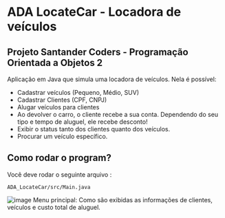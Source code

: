 # ADA LocateCar - Locadora de veículos
## Projeto Santander Coders - Programação Orientada a Objetos 2

Aplicação em Java que simula uma locadora de veículos. Nela é possível:
* Cadastrar veículos (Pequeno, Médio, SUV)
* Cadastrar Clientes (CPF, CNPJ)
* Alugar veículos para clientes
* Ao devolver o carro, o cliente recebe a sua conta. Dependendo do seu tipo e tempo de aluguel, ele recebe desconto!
* Exibir o status tanto dos clientes quanto dos veículos.
* Procurar um veículo específico.

## Como rodar o program?
Você deve rodar o seguinte arquivo :
```
ADA_LocateCar/src/Main.java
```
![image](https://github.com/ThiagoFigueiroRibeiro/ADA_LocateCar/assets/8943388/c22c48ef-092c-4ea9-8880-5a83b6f9ce1d)
Menu principal: Como são exibidas as informações de clientes, veículos e custo total de aluguel.
